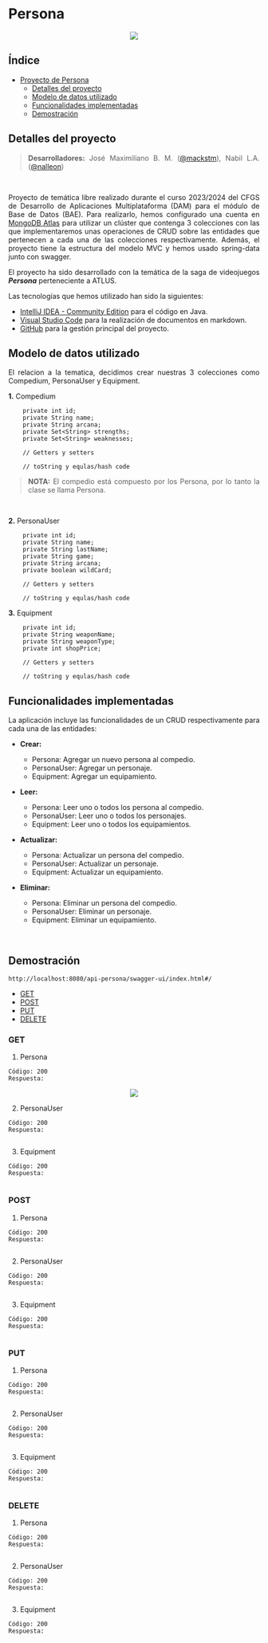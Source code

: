 <div align="justify">

# Persona

<div align="center">
<img src="img/persona-logo.png">
</div>

## Índice
- [Proyecto de Persona](/persona-project/)
  - [Detalles del proyecto](#index01)
  - [Modelo de datos utilizado ](#index02)
  - [Funcionalidades implementadas](#index03)
  - [Demostración](#index04)

## Detalles del proyecto <a name="index01" ></a>
> **Desarrolladores:** José Maximiliano B. M. ([@mackstm](https://github.com/mackstm)), Nabil L.A. ([@nalleon](https://github.com/nalleon)) 
<br>

Proyecto de temática libre realizado durante el curso 2023/2024 del CFGS de Desarrollo de Aplicaciones Multiplataforma (DAM) para el módulo de Base de Datos (BAE). Para realizarlo, hemos configurado una cuenta en [MongoDB Atlas](https://www.mongodb.com/) para utilizar un clúster que contenga 3 colecciones con las que implementaremos unas operaciones de CRUD sobre las entidades que pertenecen a cada una de las colecciones respectivamente. Además, el proyecto tiene la estructura del modelo MVC y hemos usado spring-data junto con swagger.

El proyecto ha sido desarrollado con la temática de la saga de videojuegos ***Persona*** perteneciente a ATLUS. 

Las tecnologías que hemos utilizado han sido la siguientes:

- [IntelliJ IDEA - Community Edition](https://www.jetbrains.com/es-es/idea/) para el código en Java.
- [Visual Studio Code](https://code.visualstudio.com/) para la realización de documentos en markdown.
- [GitHub](https://github.com/) para la gestión principal del proyecto.

## Modelo de datos utilizado <a name="index02" ></a>

El relacion a la tematica, decidimos crear nuestras 3 colecciones como Compedium, PersonaUser y Equipment.

**1.** Compedium

```code
    private int id;
    private String name;
    private String arcana;
    private Set<String> strengths;
    private Set<String> weaknesses;

    // Getters y setters

    // toString y equlas/hash code
```

> **NOTA:** El compedio está compuesto por los Persona, por lo tanto la clase se llama Persona.
<br>

**2.** PersonaUser
```code
    private int id;
    private String name;
    private String lastName;
    private String game;
    private String arcana;
    private boolean wildCard;
    
    // Getters y setters

    // toString y equlas/hash code
```

**3.** Equipment
```code
    private int id;
    private String weaponName;
    private String weaponType;
    private int shopPrice;
    
    // Getters y setters

    // toString y equlas/hash code
```

## Funcionalidades implementadas <a name="index03"></a>
La aplicación incluye las funcionalidades de un CRUD respectivamente para cada una de las entidades:

- **Crear:**
  - Persona: Agregar un nuevo persona al compedio. 
  - PersonaUser: Agregar un personaje.
  - Equipment: Agregar un equipamiento.


- **Leer:**
  - Persona: Leer uno o todos los persona al compedio. 
  - PersonaUser: Leer uno o todos los personajes.
  - Equipment: Leer uno o todos los equipamientos.


- **Actualizar:**
  - Persona: Actualizar un persona del compedio. 
  - PersonaUser: Actualizar un personaje.
  - Equipment: Actualizar un equipamiento.

- **Eliminar:**
  - Persona: Eliminar un persona del compedio. 
  - PersonaUser: Eliminar un personaje.
  - Equipment: Eliminar un equipamiento.

<br>



## Demostración <a name="index04"></a>


``````
http://localhost:8080/api-persona/swagger-ui/index.html#/
``````
- [GET](#get)
- [POST](#post)
- [PUT](#put)
- [DELETE](#delete)

### GET <a name="get"></a>

1. Persona

```
Código: 200
Respuesta:
```


<div align="center">
<img src="img/get-persona.png">
</div>

2. PersonaUser
```
Código: 200
Respuesta:
```
<div align="center">
<img src="">
</div>

3. Equipment
```
Código: 200
Respuesta:
```
<div align="center">
<img src="">
</div>



### POST <a name="post"></a>
1. Persona
```
Código: 200
Respuesta:
```
<div align="center">
<img src="">
</div>

2. PersonaUser
```
Código: 200
Respuesta:
```
<div align="center">
<img src="">
</div>

3. Equipment
```
Código: 200
Respuesta:
```
<div align="center">
<img src="">
</div>



### PUT <a name="put"></a>
1. Persona
```
Código: 200
Respuesta:
```
<div align="center">
<img src="">
</div>

2. PersonaUser
```
Código: 200
Respuesta:
```
<div align="center">
<img src="">
</div>

3. Equipment
```
Código: 200
Respuesta:
```
<div align="center">
<img src="">
</div>


### DELETE <a name="delete"></a>
1. Persona
```
Código: 200
Respuesta:
```
<div align="center">
<img src="">
</div>

2. PersonaUser
```
Código: 200
Respuesta:
```
<div align="center">
<img src="">
</div>

3. Equipment
```
Código: 200
Respuesta:
```
<div align="center">
<img src="">
</div>


</div>